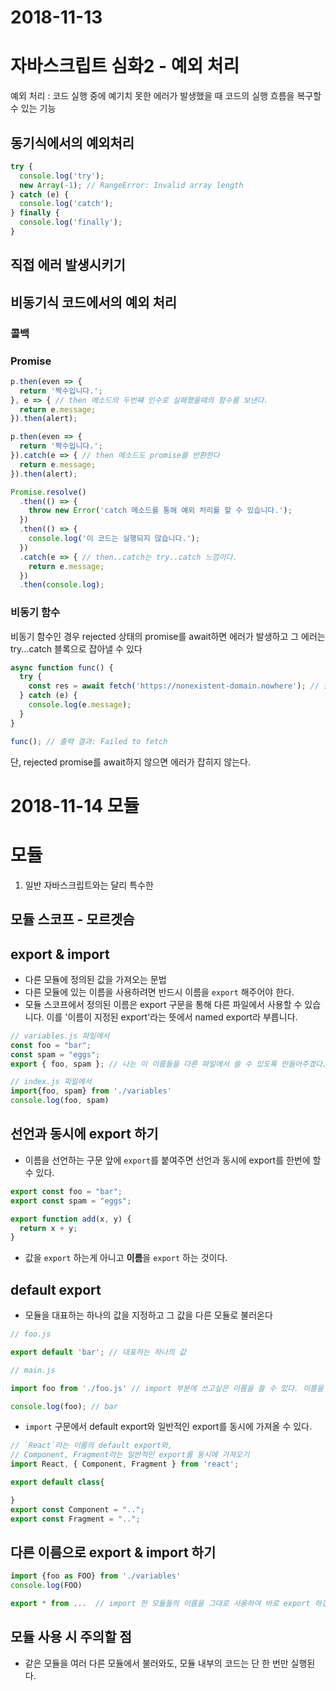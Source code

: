 # 2018-11-13

# 자바스크립트 심화2 - 예외 처리

예외 처리 : 코드 실행 중에 예기치 못한 에러가 발생했을 때 코드의 실행 흐름을 복구할 수 있는 기능

## 동기식에서의 예외처리
```js
try {
  console.log('try');
  new Array(-1); // RangeError: Invalid array length
} catch (e) {
  console.log('catch');
} finally {
  console.log('finally');
}
```

## 직접 에러 발생시키기

## 비동기식 코드에서의 예외 처리

### 콜백

### Promise

```js
p.then(even => {
  return '짝수입니다.';
}, e => { // then 메소드의 두번쨰 인수로 실패했을때의 함수를 보낸다.
  return e.message;
}).then(alert);
``` 
```js
p.then(even => {
  return '짝수입니다.';
}).catch(e => { // then 메소드도 promise를 반환한다
  return e.message;
}).then(alert);
```
```js
Promise.resolve()
  .then(() => {
    throw new Error('catch 메소드를 통해 예외 처리를 할 수 있습니다.');
  })
  .then(() => {
    console.log('이 코드는 실행되지 않습니다.');
  })
  .catch(e => { // then..catch는 try..catch 느낌이다.
    return e.message; 
  })
  .then(console.log);
```

### 비동기 함수
비동기 함수인 경우 rejected 상태의 promise를 await하면 에러가 발생하고 그 에러는 try...catch 블록으로 잡아낼 수 있다
```js
async function func() {
  try {
    const res = await fetch('https://nonexistent-domain.nowhere'); // 없는 주소 
  } catch (e) {
    console.log(e.message);
  }
}

func(); // 출력 결과: Failed to fetch
```

단, rejected promise를 await하지 않으면 에러가 잡히지 않는다.

# 2018-11-14 모듈
# 모듈

1. 일반 자바스크립트와는 달리 특수한 

## 모듈 스코프 - 모르겟슴


## export & import

- 다른 모듈에 정의된 값을 가져오는 문법
- 다른 모듈에 있는 이름을 사용하려면 반드시 이름을 `export` 해주어야 한다.
- 모듈 스코프에서 정의된 이름은 export 구문을 통해 다른 파일에서 사용할 수 있습니다. 이를 '이름이 지정된 export'라는 뜻에서 named export라 부릅니다.

```js
// variables.js 파일에서
const foo = "bar";
const spam = "eggs";
export { foo, spam }; // 나는 이 이름들을 다른 파일에서 쓸 수 있도록 만들어주겠다.

```
```js
// index.js 파일에서
import{foo, spam} from './variables'
console.log(foo, spam)
```

## 선언과 동시에 export 하기

- 이름을 선언하는 구문 앞에 `export`를 붙여주면 선언과 동시에 export를 한번에 할 수 있다.
```js
export const foo = "bar";
export const spam = "eggs";

export function add(x, y) {
  return x + y;
}
```
- 값을 `export` 하는게 아니고 **이름**을 `export` 하는 것이다.

## default export
- 모듈을 대표하는 하나의 값을 지정하고 그 값을 다른 모듈로 불러온다
```js
// foo.js

export default 'bar'; // 대표하는 하나의 값
```
```js
// main.js

import foo from './foo.js' // import 부분에 쓰고싶은 이름을 쓸 수 있다. 이름을 넘겨준 것이 아니고 값을 넘겨준 것이기 때문에. {}중괄호도 쓰지않음

console.log(foo); // bar
``` 

- `import` 구문에서 default export와 일반적인 export를 동시에 가져올 수 있다.
```js
// `React`라는 이름의 default export와,
// Component, Fragment라는 일반적인 export를 동시에 가져오기
import React, { Component, Fragment } from 'react';
```
```js
export default class{

}
export const Component = "..";
export const Fragment = "..";
```


## 다른 이름으로 export & import 하기

```js
import {foo as FOO} from './variables'
console.log(FOO)
```
```js
export * from ...  // import 한 모듈들의 이름을 그대로 사용하여 바로 export 하겠다.

```
## 모듈 사용 시 주의할 점
- 같은 모듈을 여러 다른 모듈에서 불러와도, 모듈 내부의 코드는 단 한 번만 실행된다.